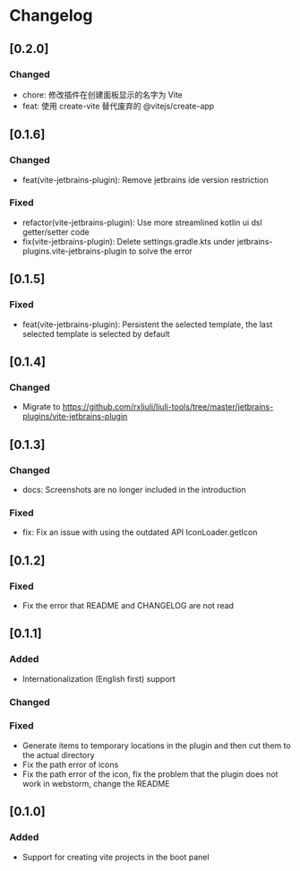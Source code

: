 <!-- Keep a Changelog guide -> https://keepachangelog.com -->

# Changelog

## [0.2.0]

### Changed

- chore: 修改插件在创建面板显示的名字为 Vite 
- feat: 使用 create-vite 替代废弃的 @vitejs/create-app 

## [0.1.6]

### Changed

- feat(vite-jetbrains-plugin): Remove jetbrains ide version restriction

### Fixed

- refactor(vite-jetbrains-plugin): Use more streamlined kotlin ui dsl getter/setter code
- fix(vite-jetbrains-plugin): Delete settings.gradle.kts under jetbrains-plugins.vite-jetbrains-plugin to solve the error

## [0.1.5]

### Fixed

- feat(vite-jetbrains-plugin): Persistent the selected template, the last selected template is selected by default

## [0.1.4]

### Changed

- Migrate to <https://github.com/rxliuli/liuli-tools/tree/master/jetbrains-plugins/vite-jetbrains-plugin>

## [0.1.3]

### Changed

- docs: Screenshots are no longer included in the introduction

### Fixed

- fix: Fix an issue with using the outdated API IconLoader.getIcon

## [0.1.2]

### Fixed

- Fix the error that README and CHANGELOG are not read

## [0.1.1]

### Added

- Internationalization (English first) support

### Changed

### Fixed

- Generate items to temporary locations in the plugin and then cut them to the actual directory
- Fix the path error of icons
- Fix the path error of the icon, fix the problem that the plugin does not work in webstorm, change the README

## [0.1.0]

### Added

- Support for creating vite projects in the boot panel
